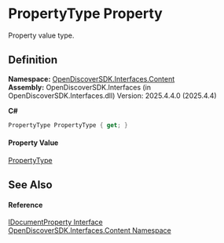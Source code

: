 # PropertyType Property


Property value type.



## Definition
**Namespace:** <a href="79f11d04-c275-b915-db5b-ab2227989555">OpenDiscoverSDK.Interfaces.Content</a>  
**Assembly:** OpenDiscoverSDK.Interfaces (in OpenDiscoverSDK.Interfaces.dll) Version: 2025.4.4.0 (2025.4.4)

**C#**
``` C#
PropertyType PropertyType { get; }
```



#### Property Value
<a href="2b66a221-1af8-4dd9-ea97-9edb998046ad">PropertyType</a>

## See Also


#### Reference
<a href="3985e6d9-fc38-376a-01ad-d7b29fc68990">IDocumentProperty Interface</a>  
<a href="79f11d04-c275-b915-db5b-ab2227989555">OpenDiscoverSDK.Interfaces.Content Namespace</a>  
